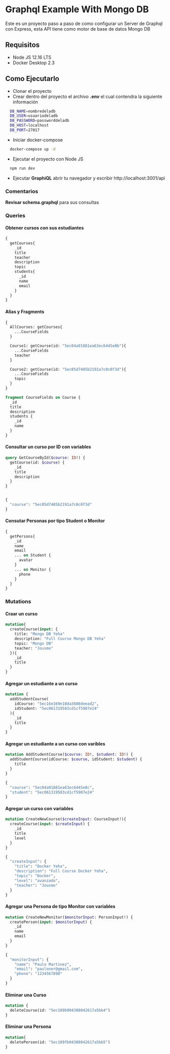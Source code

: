 # Graphql Example With Mongo DB

Este es un proyecto paso a paso de como configurar un Server de Graphql con Express, esta API tiene como motor de base de datos Mongo DB

## Requisitos
  * Node JS 12.16 LTS
  * Docker Desktop 2.3

## Como Ejecutarlo

  * Clonar el proyecto
  * Crear dentro del proyecto el archivo **.env** el cual contendra la siguiente información

```bash
  DB_NAME=nombredeladb
  DB_USER=usuariodeladb
  DB_PASSWORD=passworddeladb
  DB_HOST=localhost
  DB_PORT=27017
````

  * Iniciar docker-compose

```bash
  docker-compose up -d
```

  * Ejecutar el proyecto con Node JS

```bash
  npm run dev
```

  * Ejecutar **GraphiQL** abrir tu navegador y escribir http://localhost:3001/api


### Comentarios

**Revisar schema.graphql** para sus consultas

### Queries

#### Obtener cursos con sus estudiantes

```graphql
{
  getCourses{
    _id
    title
    teacher
    description
    topic
    students{
      _id
      name
      email
    }
  }
}
```

#### Alias y Fragments

```graphql
{
  AllCourses: getCourses{
    ...CourseFields
  }

  Course1: getCourse(id: "5ec04a91881ea63ec6445e8b"){
    ...CourseFields
    teacher
  }

  Course2: getCourse(id: "5ec05d7485b2191a7c0c0f3d"){
    ...CourseFields
    topic
  }
}

fragment CourseFields on Course {
  _id
  title
  description
  students {
    _id
    name
  }
}
```

#### Consultar un curso por ID con variables

```graphql
query GetCourseById($course: ID!) {
  getCourse(id: $course) {
    _id
    title
    description
  }
}


{
  "course": "5ec05d7485b2191a7c0c0f3d"
}
```

#### Consutar Personas por tipo Student o Monitor

```graphql
{
  getPersons{
    _id
    name
    email
    ... on Student {
      avatar
    }
    ... on Monitor {
      phone
    }
  }
}
```

### Mutations

#### Craar un curso

```graphql
mutation{
  createCourse(input: {
    title: "Mongo DB Yeha"
    description: "Full Course Mongo DB Yeha"
    topic: "Mongo DB"
    teacher: "Jousmo"
  }){
    _id
    title
  }
}
```

#### Agregar un estudiante a un curso

```graphql
mutation {
  addStudentCourse(
    idCourse: "5ec16e169e18da3608deead2",
    idStudent: "5ec061319583cd1cf5907e24"
  ){
    _id
    title
  }
}
```

#### Agregar un estudiante a un curso con varibles

```graphql
mutation AddStudentCourse($course: ID!, $student: ID!) {
  addStudentCourse(idCourse: $course, idStudent: $student) {
  	title
  }
}

{
  "course": "5ec04a91881ea63ec6445e8c",
  "student": "5ec061319583cd1cf5907e24"
}
```

#### Agregar un curso con variables

```graphql
mutation CreateNewCourse($createInput: CourseInput!){
  createCourse(input: $createInput) {
    _id
    title
    level
  }
}

{
  "createInput": {
    "title": "Docker Yeha",
    "description": "Full Course Docker Yeha",
    "topic": "Docker",
    "level": "avanzado",
    "teacher": "Jousmo"
  }
}
```

#### Agregar una Persona de tipo Monitor con variables

```graphql
mutation CreateNewMonitor($monitorInput: PersonInput!) {
  createPerson(input: $monitorInput) {
    _id
    name
    email
  }
}

{
  "monitorInput": {
    "name": "Paulo Martinez",
    "email": "pauloner@gmail.com",
    "phone": "1234567890"
  }
}
```

#### Eliminar una Curso

```graphql
mutation {
  deleteCourse(id: "5ec189b904308042617a5bb4")
}
```

#### Eliminar una Persona

```graphql
mutation{
  deletePerson(id: "5ec189fb04308042617a5bb5")
}
```
